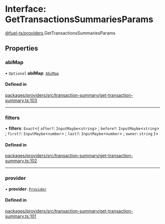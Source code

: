 # Interface: GetTransactionsSummariesParams

[@fuel-ts/providers](/api/Providers/index.md).GetTransactionsSummariesParams

## Properties

### abiMap

• `Optional` **abiMap**: [`AbiMap`](/api/Providers/index.md#abimap)

#### Defined in

[packages/providers/src/transaction-summary/get-transaction-summary.ts:103](https://github.com/FuelLabs/fuels-ts/blob/5bf70bb2/packages/providers/src/transaction-summary/get-transaction-summary.ts#L103)

___

### filters

• **filters**: `Exact`&lt;{ `after?`: `InputMaybe`&lt;`string`\> ; `before?`: `InputMaybe`&lt;`string`\> ; `first?`: `InputMaybe`&lt;`number`\> ; `last?`: `InputMaybe`&lt;`number`\> ; `owner`: `string`  }\>

#### Defined in

[packages/providers/src/transaction-summary/get-transaction-summary.ts:102](https://github.com/FuelLabs/fuels-ts/blob/5bf70bb2/packages/providers/src/transaction-summary/get-transaction-summary.ts#L102)

___

### provider

• **provider**: [`Provider`](/api/Providers/Provider.md)

#### Defined in

[packages/providers/src/transaction-summary/get-transaction-summary.ts:101](https://github.com/FuelLabs/fuels-ts/blob/5bf70bb2/packages/providers/src/transaction-summary/get-transaction-summary.ts#L101)
